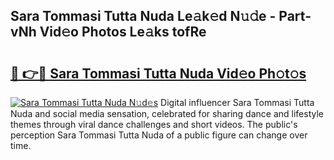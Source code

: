## Sara Tommasi Tutta Nuda Le𝚊k𝚎d N𝚞𝚍e - Part-vNh Vid𝚎o Photos Le𝚊ks tofRe

# <h2><a href="http://fbfdi5.evod.top/?m=Sara+Tommasi+Tutta+Nuda">🔗 👉🔴 Sara Tommasi Tutta Nuda Vid𝚎o Ph𝚘t𝚘s</a></h2>

[![Sara Tommasi Tutta Nuda N𝚞d𝚎s](https://i.imgur.com/8V9OHl7.gif)](http://fbfdi5.evod.top/?m=Sara+Tommasi+Tutta+Nuda)
Digital influencer Sara Tommasi Tutta Nuda and social media sensation, celebrated for sharing dance and lifestyle themes through viral dance challenges and short videos. The public's perception Sara Tommasi Tutta Nuda of a public figure can change over time. 
